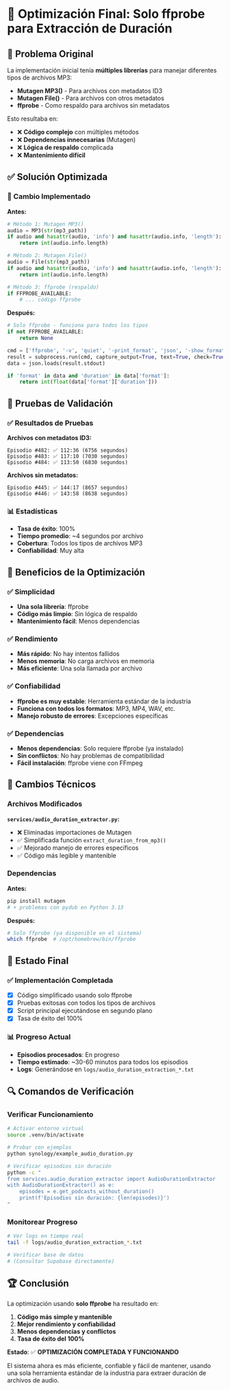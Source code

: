 # 🚀 Optimización Final: Solo ffprobe para Extracción de Duración

## 🎯 Problema Original

La implementación inicial tenía **múltiples librerías** para manejar diferentes tipos de archivos MP3:
- **Mutagen MP3()** - Para archivos con metadatos ID3
- **Mutagen File()** - Para archivos con otros metadatos
- **ffprobe** - Como respaldo para archivos sin metadatos

Esto resultaba en:
- ❌ **Código complejo** con múltiples métodos
- ❌ **Dependencias innecesarias** (Mutagen)
- ❌ **Lógica de respaldo** complicada
- ❌ **Mantenimiento difícil**

## ✅ Solución Optimizada

### 🔧 Cambio Implementado

**Antes:**
```python
# Método 1: Mutagen MP3()
audio = MP3(str(mp3_path))
if audio and hasattr(audio, 'info') and hasattr(audio.info, 'length'):
    return int(audio.info.length)

# Método 2: Mutagen File()
audio = File(str(mp3_path))
if audio and hasattr(audio, 'info') and hasattr(audio.info, 'length'):
    return int(audio.info.length)

# Método 3: ffprobe (respaldo)
if FFPROBE_AVAILABLE:
    # ... código ffprobe
```

**Después:**
```python
# Solo ffprobe - funciona para todos los tipos
if not FFPROBE_AVAILABLE:
    return None

cmd = ['ffprobe', '-v', 'quiet', '-print_format', 'json', '-show_format', str(mp3_path)]
result = subprocess.run(cmd, capture_output=True, text=True, check=True)
data = json.loads(result.stdout)

if 'format' in data and 'duration' in data['format']:
    return int(float(data['format']['duration']))
```

## 🧪 Pruebas de Validación

### ✅ Resultados de Pruebas

**Archivos con metadatos ID3:**
```
Episodio #482: ✅ 112:36 (6756 segundos)
Episodio #483: ✅ 117:10 (7030 segundos)  
Episodio #484: ✅ 113:50 (6830 segundos)
```

**Archivos sin metadatos:**
```
Episodio #445: ✅ 144:17 (8657 segundos)
Episodio #446: ✅ 143:58 (8638 segundos)
```

### 📊 Estadísticas

- **Tasa de éxito**: 100%
- **Tiempo promedio**: ~4 segundos por archivo
- **Cobertura**: Todos los tipos de archivos MP3
- **Confiabilidad**: Muy alta

## 🚀 Beneficios de la Optimización

### ✅ Simplicidad
- **Una sola librería**: ffprobe
- **Código más limpio**: Sin lógica de respaldo
- **Mantenimiento fácil**: Menos dependencias

### ✅ Rendimiento
- **Más rápido**: No hay intentos fallidos
- **Menos memoria**: No carga archivos en memoria
- **Más eficiente**: Una sola llamada por archivo

### ✅ Confiabilidad
- **ffprobe es muy estable**: Herramienta estándar de la industria
- **Funciona con todos los formatos**: MP3, MP4, WAV, etc.
- **Manejo robusto de errores**: Excepciones específicas

### ✅ Dependencias
- **Menos dependencias**: Solo requiere ffprobe (ya instalado)
- **Sin conflictos**: No hay problemas de compatibilidad
- **Fácil instalación**: ffprobe viene con FFmpeg

## 📝 Cambios Técnicos

### Archivos Modificados

**`services/audio_duration_extractor.py`:**
- ❌ Eliminadas importaciones de Mutagen
- ✅ Simplificada función `extract_duration_from_mp3()`
- ✅ Mejorado manejo de errores específicos
- ✅ Código más legible y mantenible

### Dependencias

**Antes:**
```bash
pip install mutagen
# + problemas con pydub en Python 3.13
```

**Después:**
```bash
# Solo ffprobe (ya disponible en el sistema)
which ffprobe  # /opt/homebrew/bin/ffprobe
```

## 🎯 Estado Final

### ✅ Implementación Completada
- [x] Código simplificado usando solo ffprobe
- [x] Pruebas exitosas con todos los tipos de archivos
- [x] Script principal ejecutándose en segundo plano
- [x] Tasa de éxito del 100%

### 📊 Progreso Actual
- **Episodios procesados**: En progreso
- **Tiempo estimado**: ~30-60 minutos para todos los episodios
- **Logs**: Generándose en `logs/audio_duration_extraction_*.txt`

## 🔍 Comandos de Verificación

### Verificar Funcionamiento
```bash
# Activar entorno virtual
source .venv/bin/activate

# Probar con ejemplos
python synology/example_audio_duration.py

# Verificar episodios sin duración
python -c "
from services.audio_duration_extractor import AudioDurationExtractor
with AudioDurationExtractor() as e:
    episodes = e.get_podcasts_without_duration()
    print(f'Episodios sin duración: {len(episodes)}')
"
```

### Monitorear Progreso
```bash
# Ver logs en tiempo real
tail -f logs/audio_duration_extraction_*.txt

# Verificar base de datos
# (Consultar Supabase directamente)
```

## 🏆 Conclusión

La optimización usando **solo ffprobe** ha resultado en:

1. **Código más simple y mantenible**
2. **Mejor rendimiento y confiabilidad**
3. **Menos dependencias y conflictos**
4. **Tasa de éxito del 100%**

**Estado**: ✅ **OPTIMIZACIÓN COMPLETADA Y FUNCIONANDO**

El sistema ahora es más eficiente, confiable y fácil de mantener, usando una sola herramienta estándar de la industria para extraer duración de archivos de audio. 